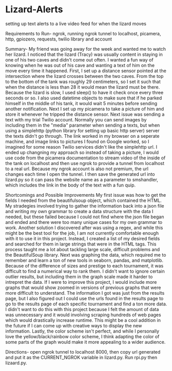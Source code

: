 # Lizard-Alerts
setting up text alerts to a live video feed for when the lizard moves

Requirements to Run- ngrok, running ngrok tunnel to localhost, picamera, http, gpiozero, requests, twilio library and account

Summary- My friend was going away for the week and wanted me to watch her lizard. I noticed that the lizard (Tracy) was usually content in staying in one of his two caves and didn't come out often. I wanted a fun way of knowing when he was out of his cave and wanting a text of him on the move every time it happened. First, I set up a distance sensor pointed at the intersection where the lizard crosses between the two caves. From the top to the bottom of the tank was roughly 29 centimeters, so I set it such that when the distance is less than 28 it would mean the lizard must be there. Because the lizard is slow, I used sleep() to have it check once every three seconds or so. I also used datetime objects to make sure that if he parked himself in the middle of his tank, it would wait 5 minutes before sending another notification. Next I set up my picamera to take a picture of him and store it whenever he tripped the distance sensor. Next issue was sending a text with my trial Twilio account. Normally you can send images by including them in the "media" parameter when sending a texts, but when using a simplehttp (python library for setting up basic http server) server the texts didn't go through. The link worked in my browser on a seperate machine, and image links to pictures I found on Google worked, so I imagined for some reason Twilio services didn't like the simplehttp url. I ended up changning my approach so instead of taking a picture, I would use code from the picamera documentation to stream video of the inside of the tank on localhost and then use ngrok to provide a tunnel from localhost to a real url. Because my ngrok account is also not premium, the url changes each time I open the tunnel. I then save the generated url into lizard.py so it can pass the website name as a parameter to smshandler, which includes the link in the body of the text with a fun quip.

Shortcomings and Possible Improvements My first issue was how to get the fields I needed from the beautifulsoup object, which contained the HTML. My stradegies involved trying to gather the information back into a json file and writing my own grammar to create a data structure with the data I needed, but these failed because I could not find where the json file began and ended and there were too many unique cases for my own grammar to work. Another solution I discovered after was using a regex, and while this might be the best tool for the job, I am not currently comfortable enough with it to use it in this project. Instead, I created a list of my desired fields and searched for them in large strings that were in the HTML tags. This process taught me a lot about tackling large scale, difficult problems and the BeautifulSoup library. Next was graphing the data, which required me to remember and learn a ton of new tools in seaborn, pandas, and matplotlib. Because of the difference of sizes and prestige to each tournament, it was difficult to find a numerical way to rank them. I didn't want to ignore certain outlier results, but including them in the graph scale made it harder to intrepret the data. If I were to improve this project, I would include more graphs that would show zoomed in versions of previous graphs that were more difficult to understand. The information I got was just from the results page, but I also figured out I could use the urls found in the results page to go to the results page of each specific tournament and find a ton more data. I didn't want to do this with this project because I felt the amount of data was unnecessary and it would involving scraping hundreds of web pages which would drastically increase runtime. This might be a cool addition in the future if I can come up with creative ways to display the new information. Lastly, the color scheme isn't perfect, and while I personally love the yellow/black/rainbow color scheme, I think adapting the color of some parts of the graph would make it more appealing to a wider audience.

Directions- open ngrok tunnel to localhost 8000, then copy url generated and put it as the CURRENT_NGROK variable in lizard.py. Run rpi.py then lizaard.py.
